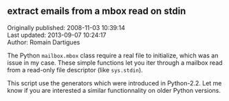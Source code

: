 ## extract emails from a mbox read on stdin  
Originally published: 2008-11-03 10:39:14  
Last updated: 2013-09-07 10:24:17  
Author: Romain Dartigues  
  
The Python `mailbox.mbox` class require a real file to initialize, which was an issue in my case. These simple functions let you iter through a mailbox read from a read-only file descriptor (like `sys.stdin`).

This script use the generators which were introduced in Python-2.2. Let me know if you are interested a similar functionnality on older Python versions.